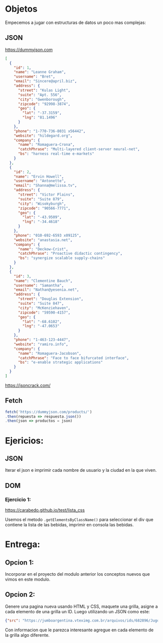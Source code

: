 # Objetos
Empecemos a jugar con estructuras de datos un poco mas complejas:

## JSON

https://dummyjson.com

```json
[
  {
    "id": 1,
    "name": "Leanne Graham",
    "username": "Bret",
    "email": "Sincere@april.biz",
    "address": {
      "street": "Kulas Light",
      "suite": "Apt. 556",
      "city": "Gwenborough",
      "zipcode": "92998-3874",
      "geo": {
        "lat": "-37.3159",
        "lng": "81.1496"
      }
    },
    "phone": "1-770-736-8031 x56442",
    "website": "hildegard.org",
    "company": {
      "name": "Romaguera-Crona",
      "catchPhrase": "Multi-layered client-server neural-net",
      "bs": "harness real-time e-markets"
    }
  },
  {
    "id": 2,
    "name": "Ervin Howell",
    "username": "Antonette",
    "email": "Shanna@melissa.tv",
    "address": {
      "street": "Victor Plains",
      "suite": "Suite 879",
      "city": "Wisokyburgh",
      "zipcode": "90566-7771",
      "geo": {
        "lat": "-43.9509",
        "lng": "-34.4618"
      }
    },
    "phone": "010-692-6593 x09125",
    "website": "anastasia.net",
    "company": {
      "name": "Deckow-Crist",
      "catchPhrase": "Proactive didactic contingency",
      "bs": "synergize scalable supply-chains"
    }
  },
  {
    "id": 3,
    "name": "Clementine Bauch",
    "username": "Samantha",
    "email": "Nathan@yesenia.net",
    "address": {
      "street": "Douglas Extension",
      "suite": "Suite 847",
      "city": "McKenziehaven",
      "zipcode": "59590-4157",
      "geo": {
        "lat": "-68.6102",
        "lng": "-47.0653"
      }
    },
    "phone": "1-463-123-4447",
    "website": "ramiro.info",
    "company": {
      "name": "Romaguera-Jacobson",
      "catchPhrase": "Face to face bifurcated interface",
      "bs": "e-enable strategic applications"
    }
  }
]
```

https://jsoncrack.com/

## Fetch

```js
fetch('https://dummyjson.com/products/')
.then(repuesta => respuesta.json())
.then(json => productos = json)
```

# Ejericios:

## JSON

Iterar el json e imprimir cada nombre de usuario y la ciudad en la que viven.


## DOM

### Ejercicio 1:


https://carabedo.github.io/test/lista_css

Usemos el metodo `.getElementsByClassName()` para seleccionar el div que contiene la lista de las bebidas, imprimir en consola las bebidas.

# Entrega:

## Opcion 1:

Incorporar en el proyecto del modulo anterior los conceptos nuevos que vimos en este modulo.
    
## Opcion 2:

Genere una pagina nueva usando HTML y CSS, maquete una grilla, asigne a cada elemento de una grilla un ID. Luego utilizando un JSON como este: 

```json
{"src": "https://jumboargentina.vteximg.com.br/arquivos/ids/682896/Jugo-Ades-Soja-Manzana-1-Lt-1-17840.jpg?v=637764969806700000", "name": "Ades Soja + Jugo De Manzana 1 L", "price": 239.0}, {"src": "https://jumboargentina.vteximg.com.br/arquivos/ids/643143/Exquisita-Bizc-Chocolate-Ldg-12x450g-1-861744.jpg?v=637564728573800000", "name": "Exquisita Bizcochuelo Chocolate 450 Gr", "price": 519.0}, {"src": "https://jumboargentina.vteximg.com.br/arquivos/ids/603275/Bizcochuelo-Exquisita-1-Min-Choc-X55g-1-853761.jpg?v=637358665317730000", "name": "Exquisita 1 Minuto De Chocolate X55 Gr", "price": 169.0}, {"src": "https://jumboargentina.vteximg.com.br/arquivos/ids/650817/Chocolate-Loacker-Chocolate-Creme-87gr-1-863534.jpg?v=637595826966530000", "name": "Chocolate Loacker Chocolate Creme 87gr", "price": 692.0}, {"src": "https://jumboargentina.vteximg.com.br/arquivos/ids/712985/Chocolate-Chocolate-Colonial-Negro-70cacao-100-1-892562.jpg?v=637947715242530000", "name": "Chocolate Chocolate Colonial Negro 70cacao 100", "price": 437.87}
```


Con informacion que le parezca interesante agregue en cada elemento de la grilla algo diferente.
